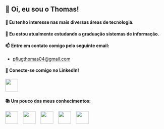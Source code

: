 ## 👋 Oi, eu sou o Thomas!
#### 👀 Eu tenho interesse nas mais diversas áreas de tecnologia.
#### 🌱 Eu estou atualmente estudando a graduação sistemas de informação.
#### 📫 Entre em contato comigo pelo seguinte email:
- pflugthomas04@gmail.com
#### 💼 Conecte-se comigo no LinkedIn!
<div align="left">
<p><a href="https://www.linkedin.com/in/thomas-pflug-95549a241/">
<img src="https://cdn.jsdelivr.net/gh/devicons/devicon@latest/icons/linkedin/linkedin-original.svg" height="40px"/>
</a></p>    
</div>

#### 📚 Um pouco dos meus conhecimentos:
<div align="left">
<img src="https://cdn.jsdelivr.net/gh/devicons/devicon@latest/icons/java/java-original.svg" height="40px"/>
<img width="8" />
<img src="https://cdn.jsdelivr.net/gh/devicons/devicon@latest/icons/html5/html5-original.svg" height="40px"/>
<img width="8" />
<img src="https://cdn.jsdelivr.net/gh/devicons/devicon@latest/icons/css3/css3-original.svg" height="40px"/>
<img width="8" />
<img src="https://cdn.jsdelivr.net/gh/devicons/devicon@latest/icons/javascript/javascript-original.svg" height="40px" />
<img width="8" />
<img src="https://cdn.jsdelivr.net/gh/devicons/devicon@latest/icons/sqldeveloper/sqldeveloper-original.svg" height="40px"/>
          
</div>

          
          

